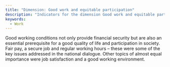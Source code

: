 ```yaml
---
title: "Dimension: Good work and equitable participation"
description: "Indicators for the dimension Good work and equitable participation"
keywords:
  - Work
---
```


Good working conditions not only provide financial security but are also an essential prerequisite for a good quality of life and participation in society. Fair pay, a secure job and regular working hours – these were some of the key issues addressed in the national dialogue. Other topics of almost equal importance were job satisfaction and a good working environment.
